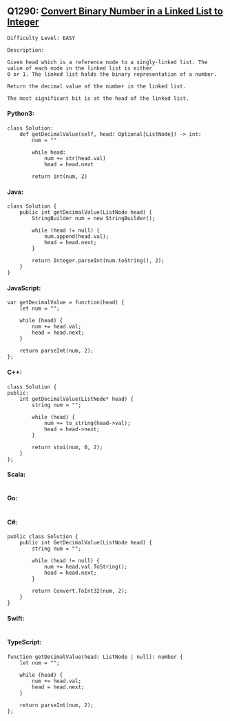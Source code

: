 ## Q1290: [Convert Binary Number in a Linked List to Integer](https://leetcode.com/problems/convert-binary-number-in-a-linked-list-to-integer/)

```
Difficulty Level: EASY
```

```
Description:

Given head which is a reference node to a singly-linked list. The value of each node in the linked list is either
0 or 1. The linked list holds the binary representation of a number.

Return the decimal value of the number in the linked list.

The most significant bit is at the head of the linked list.
```

#### Python3:

```
class Solution:
    def getDecimalValue(self, head: Optional[ListNode]) -> int:
        num = ""
        
        while head:
            num += str(head.val)
            head = head.next
        
        return int(num, 2)
```

#### Java:

```
class Solution {
    public int getDecimalValue(ListNode head) {
        StringBuilder num = new StringBuilder();

        while (head != null) {
            num.append(head.val);
            head = head.next;
        }

        return Integer.parseInt(num.toString(), 2);
    }
}
```

#### JavaScript:

```
var getDecimalValue = function(head) {
    let num = "";

    while (head) {
        num += head.val;
        head = head.next;
    }

    return parseInt(num, 2);
};
```

#### C++:

```
class Solution {
public:
    int getDecimalValue(ListNode* head) {
        string num = "";

        while (head) {
            num += to_string(head->val);
            head = head->next;
        }

        return stoi(num, 0, 2);
    }
};
```

#### Scala:

```

```

#### Go:

```

```

#### C#:

```
public class Solution {
    public int GetDecimalValue(ListNode head) {
        string num = "";

        while (head != null) {
            num += head.val.ToString();
            head = head.next;
        }

        return Convert.ToInt32(num, 2);
    }
}
```

#### Swift:

```

```

#### TypeScript:

```
function getDecimalValue(head: ListNode | null): number {
    let num = "";

    while (head) {
        num += head.val;
        head = head.next;
    }

    return parseInt(num, 2);
};
```